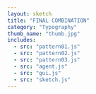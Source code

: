```yaml
---
layout: sketch
title: "FINAL COMBINATION" 
category: "Typography" 
thumb_name: "thumb.jpg"
includes:
  - src: "pattern01.js"
  - src: "pattern02.js"
  - src: "pattern03.js"
  - src: "agent.js"
  - src: "gui.js"
  - src: "sketch.js"
---
```


<!-- 

  You can change the title, category and thumb as you like 
  (just make sure the folder contain a jpg for the thumb with the correct name)
  Do not change the first line "layout: sketch"

  If you need to customize this html page:
    1) delete the line "layout: sketch"
    2) copy the content of "/_layouts/sketch.html" below. 
    Make sure to leave one line of space between the markup above and the html code

-->